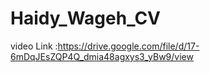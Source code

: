 # Haidy_Wageh_CV
video Link :https://drive.google.com/file/d/17-6mDqJEsZQP4Q_dmia48agxys3_yBw9/view
